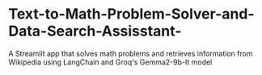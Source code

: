 # Text-to-Math-Problem-Solver-and-Data-Search-Assisstant-
A Streamlit app that solves math problems and retrieves information from Wikipedia using LangChain and Groq's Gemma2-9b-It model
